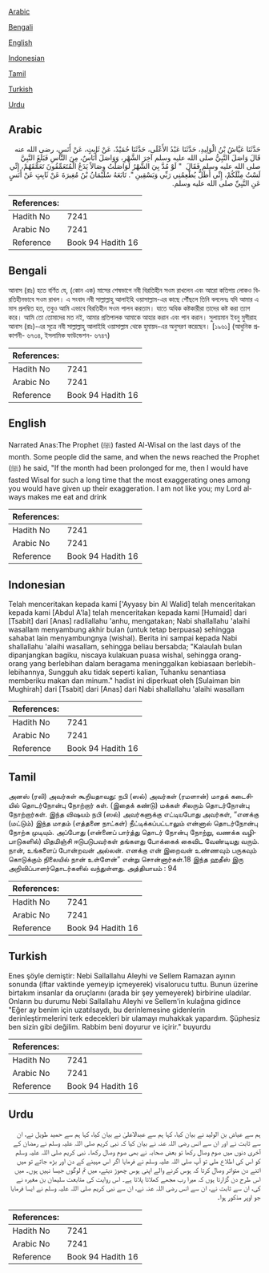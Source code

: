 [Arabic](#arabic)

[Bengali](#bengali)

[English](#english)

[Indonesian](#indonesian)

[Tamil](#tamil)

[Turkish](#turkish)

[Urdu](#urdu)

## Arabic


<div dir="rtl" lang="ar" style={{fontSize:'larger',backgroundColor:'#f8f9fa',padding:20}}>
حَدَّثَنَا عَيَّاشُ بْنُ الْوَلِيدِ، حَدَّثَنَا عَبْدُ الأَعْلَى، حَدَّثَنَا حُمَيْدٌ، عَنْ ثَابِتٍ، عَنْ أَنَسٍ، رضى الله عنه قَالَ وَاصَلَ النَّبِيُّ صلى الله عليه وسلم آخِرَ الشَّهْرِ، وَوَاصَلَ أُنَاسٌ، مِنَ النَّاسِ فَبَلَغَ النَّبِيَّ صلى الله عليه وسلم فَقَالَ ‏ "‏ لَوْ مُدَّ بِيَ الشَّهْرُ لَوَاصَلْتُ وِصَالاً يَدَعُ الْمُتَعَمِّقُونَ تَعَمُّقَهُمْ، إِنِّي لَسْتُ مِثْلَكُمْ، إِنِّي أَظَلُّ يُطْعِمُنِي رَبِّي وَيَسْقِينِ ‏"‏‏.‏ تَابَعَهُ سُلَيْمَانُ بْنُ مُغِيرَةَ عَنْ ثَابِتٍ عَنْ أَنَسٍ عَنِ النَّبِيِّ صلى الله عليه وسلم‏.‏
</div>
<div style={{backgroundColor:'#f8f9fa',padding:20, marginBottom: 10}}><table> <thead> <tr> <th>References:</th> <th></th> </tr> </thead> <tbody><tr><td>Hadith No</td><td>7241</td></tr><tr><td>Arabic No</td><td>7241</td></tr><tr><td>Reference</td><td>Book 94 Hadith 16</td></tr></tbody></table></div>

## Bengali


<div dir="ltr" lang="bn" style={{fontSize:'larger',backgroundColor:'#f8f9fa',padding:20}}>
আনাস (রাঃ) হতে বর্ণিত যে, (কোন এক) মাসের শেষভাগে নবী বিরতিহীন সওম রাখলেন এবং আরো কতিপয় লোকও বিরতিহীনভাবে সওম রাখল। এ সংবাদ নবী সাল্লাল্লাহু আলাইহি ওয়াসাল্লাম-এর কাছে পৌঁছলে তিনি বললেনঃ যদি আমার এ মাস প্রলম্বিত হত, তবুও আমি এভাবে বিরতিহীন সওম পালন করতাম। যাতে অধিক কষ্টকারীরা তাদের কষ্ট করা ত্যাগ করে। আমি তো তোমাদের মত নই, আমার প্রতিপালক আমাকে আহার করান এবং পান করান। সুলায়মান ইবনু মুগীরাহ আনাস (রাঃ)-এর সূত্রে নবী সাল্লাল্লাহু আলাইহি ওয়াসাল্লাম থেকে হুমায়দ-এর অনুসরণ করেছেন। [১৯৬১] (আধুনিক প্রকাশনী- ৬৭৩৪, ইসলামিক ফাউন্ডেশন- ৬৭৪৭)
</div>
<div style={{backgroundColor:'#f8f9fa',padding:20, marginBottom: 10}}><table> <thead> <tr> <th>References:</th> <th></th> </tr> </thead> <tbody><tr><td>Hadith No</td><td>7241</td></tr><tr><td>Arabic No</td><td>7241</td></tr><tr><td>Reference</td><td>Book 94 Hadith 16</td></tr></tbody></table></div>

## English


<div dir="ltr" lang="en" style={{fontSize:'larger',backgroundColor:'#f8f9fa',padding:20}}>
Narrated Anas:The Prophet (ﷺ) fasted Al-Wisal on the last days of the month. Some people did the same, and when the news reached the Prophet (ﷺ) he said, "If the month had been prolonged for me, then I would have fasted Wisal for such a long time that the most exaggerating ones among you would have given up their exaggeration. I am not like you; my Lord always makes me eat and drink
</div>
<div style={{backgroundColor:'#f8f9fa',padding:20, marginBottom: 10}}><table> <thead> <tr> <th>References:</th> <th></th> </tr> </thead> <tbody><tr><td>Hadith No</td><td>7241</td></tr><tr><td>Arabic No</td><td>7241</td></tr><tr><td>Reference</td><td>Book 94 Hadith 16</td></tr></tbody></table></div>

## Indonesian


<div dir="ltr" lang="id" style={{fontSize:'larger',backgroundColor:'#f8f9fa',padding:20}}>
Telah menceritakan kepada kami ['Ayyasy bin Al Walid] telah menceritakan kepada kami [Abdul A'la] telah menceritakan kepada kami [Humaid] dari [Tsabit] dari [Anas] radliallahu 'anhu, mengatakan; Nabi shallallahu 'alaihi wasallam menyambung akhir bulan (untuk tetap berpuasa) sehingga sahabat lain menyambungnya (wishal). Berita ini sampai kepada Nabi shallallahu 'alaihi wasallam, sehingga beliau bersabda; "Kalaulah bulan dipanjangkan bagiku, niscaya kulakuan puasa wishal, sehingga orang-orang yang berlebihan dalam beragama meninggalkan kebiasaan berlebih-lebihannya, Sungguh aku tidak seperti kalian, Tuhanku senantiasa memberiku makan dan minum." hadist ini diperkuat oleh [Sulaiman bin Mughirah] dari [Tsabit] dari [Anas] dari Nabi shallallahu 'alaihi wasallam
</div>
<div style={{backgroundColor:'#f8f9fa',padding:20, marginBottom: 10}}><table> <thead> <tr> <th>References:</th> <th></th> </tr> </thead> <tbody><tr><td>Hadith No</td><td>7241</td></tr><tr><td>Arabic No</td><td>7241</td></tr><tr><td>Reference</td><td>Book 94 Hadith 16</td></tr></tbody></table></div>

## Tamil


<div dir="ltr" lang="ta" style={{fontSize:'larger',backgroundColor:'#f8f9fa',padding:20}}>
அனஸ் (ரலி) அவர்கள் கூறியதாவது: நபி (ஸல்) அவர்கள் (ரமளான்) மாதக் கடைசியில் தொடர்நோன்பு நோற்றார் கள். (இதைக் கண்டு) மக்கள் சிலரும் தொடர்நோன்பு நோற்றார்கள். இந்த விஷயம் நபி (ஸல்) அவர்களுக்கு எட்டியபோது அவர்கள், “எனக்கு (மட்டும்) இந்த மாதம் (எத்தனை நாட்கள்) நீட்டிக்கப்பட்டாலும் என்னால் தொடர்நோன்பு நோற்க முடியும். அப்போது (என்னைப் பார்த்து தொடர் நோன்பு நோற்று, வணக்க வழிபாடுகளில்) மிதமிஞ்சி ஈடுபடுபவர்கள் தங்களது போக்கைக் கைவிட வேண்டியது வரும். நான், உங்களைப் போன்றவன் அல்லன். எனக்கு என் இறைவன் உண்ணவும் பருகவும் கொடுக்கும் நிலையில் நான் உள்ளேன்” என்று சொன்னார்கள்.18 இந்த ஹதீஸ் இரு அறிவிப்பாளர்தொடர்களில் வந்துள்ளது. அத்தியாயம் : 94
</div>
<div style={{backgroundColor:'#f8f9fa',padding:20, marginBottom: 10}}><table> <thead> <tr> <th>References:</th> <th></th> </tr> </thead> <tbody><tr><td>Hadith No</td><td>7241</td></tr><tr><td>Arabic No</td><td>7241</td></tr><tr><td>Reference</td><td>Book 94 Hadith 16</td></tr></tbody></table></div>

## Turkish


<div dir="ltr" lang="tr" style={{fontSize:'larger',backgroundColor:'#f8f9fa',padding:20}}>
Enes şöyle demiştir: Nebi Sallallahu Aleyhi ve Sellem Ramazan ayının sonunda (iftar vaktinde yemeyip içmeyerek) visalorucu tuttu. Bunun üzerine birtakım insanlar da oruçlarını (arada bir şey yemeyerek) birbirine uladılar. Onların bu durumu Nebi Sallallahu Aleyhi ve Sellem'in kulağına gidince "Eğer ay benim için uzatılsaydı, bu derinlemesine gidenlerin derinleştirmelerini terk edecekleri bir ulamayı muhakkak yapardım. Şüphesiz ben sizin gibi değilim. Rabbim beni doyurur ve içirir." buyurdu
</div>
<div style={{backgroundColor:'#f8f9fa',padding:20, marginBottom: 10}}><table> <thead> <tr> <th>References:</th> <th></th> </tr> </thead> <tbody><tr><td>Hadith No</td><td>7241</td></tr><tr><td>Arabic No</td><td>7241</td></tr><tr><td>Reference</td><td>Book 94 Hadith 16</td></tr></tbody></table></div>

## Urdu


<div dir="rtl" lang="ur" style={{fontSize:'larger',backgroundColor:'#f8f9fa',padding:20}}>
ہم سے عیاش بن الولید نے بیان کیا، کہا ہم سے عبدالاعلیٰ نے بیان کیا، کہا ہم سے حمید طویل نے، ان سے ثابت نے اور ان سے انس رضی اللہ عنہ نے بیان کیا کہ نبی کریم صلی اللہ علیہ وسلم نے رمضان کے آخری دنوں میں صوم وصال رکھا تو بعض صحابہ نے بھی صوم وصال رکھا۔ نبی کریم صلی اللہ علیہ وسلم کو اس کی اطلاع ملی تو آپ صلی اللہ علیہ وسلم نے فرمایا اگر اس مہینے کے دن اور بڑھ جاتے تو میں اتنے دن متواتر وصال کرتا کہ ہوس کرنے والے اپنی ہوس چھوڑ دیتے، میں تم لوگوں جیسا نہیں ہوں۔ میں اس طرح دن گزارتا ہوں کہ میرا رب مجھے کھلاتا پلاتا ہے۔ اس روایت کی متابعت سلیمان بن مغیرہ نے کی، ان سے ثابت نے، ان سے انس رضی اللہ عنہ نے، ان سے نبی کریم صلی اللہ علیہ وسلم نے ایسا فرمایا جو اوپر مذکور ہوا۔
</div>
<div style={{backgroundColor:'#f8f9fa',padding:20, marginBottom: 10}}><table> <thead> <tr> <th>References:</th> <th></th> </tr> </thead> <tbody><tr><td>Hadith No</td><td>7241</td></tr><tr><td>Arabic No</td><td>7241</td></tr><tr><td>Reference</td><td>Book 94 Hadith 16</td></tr></tbody></table></div>